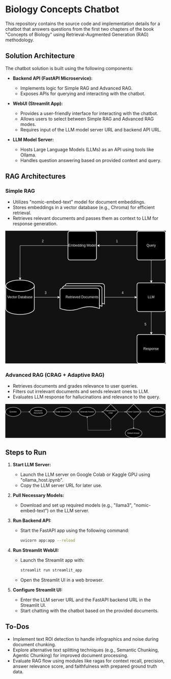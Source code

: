 # Biology Concepts Chatbot

This repository contains the source code and implementation details for a chatbot that answers questions from the first two chapters of the book "Concepts of Biology" using Retrieval-Augmented Generation (RAG) methodology.

## Solution Architecture

The chatbot solution is built using the following components:

- **Backend API (FastAPI Microservice):**

  - Implements logic for Simple RAG and Advanced RAG.
  - Exposes APIs for querying and interacting with the chatbot.

- **WebUI (Streamlit App):**

  - Provides a user-friendly interface for interacting with the chatbot.
  - Allows users to select between Simple RAG and Advanced RAG modes.
  - Requires input of the LLM model server URL and backend API URL.

- **LLM Model Server:**
  - Hosts Large Language Models (LLMs) as an API using tools like Ollama.
  - Handles question answering based on provided context and query.

## RAG Architectures

### Simple RAG

- Utilizes "nomic-embed-text" model for document embeddings.
- Stores embeddings in a vector database (e.g., Chroma) for efficient retrieval.
- Retrieves relevant documents and passes them as context to LLM for response generation.

![Alt text](images/simple_rag.png "Simple RAG Architecture")

### Advanced RAG (CRAG + Adaptive RAG)

- Retrieves documents and grades relevance to user queries.
- Filters out irrelevant documents and sends relevant ones to LLM.
- Evaluates LLM response for hallucinations and relevance to the query.

![Alt text](images/advanced_rag.png "Advanced RAG Architecture")

## Steps to Run

1. **Start LLM Server:**

   - Launch the LLM server on Google Colab or Kaggle GPU using "ollama_host.ipynb".
   - Copy the LLM server URL for later use.

2. **Pull Necessary Models:**

   - Download and set up required models (e.g., "llama3", "nomic-embed-text") on the LLM server.

3. **Run Backend API:**

   - Start the FastAPI app using the following command:
     ```bash
     uvicorn app:app --reload
     ```

4. **Run Streamlit WebUI:**

   - Launch the Streamlit app with:
     ```bash
     streamlit run streamlit_app
     ```
   - Open the Streamlit UI in a web browser.

5. **Configure Streamlit UI:**
   - Enter the LLM server URL and the FastAPI backend URL in the Streamlit UI.
   - Start chatting with the chatbot based on the provided documents.

## To-Dos

- Implement text ROI detection to handle infographics and noise during document chunking.
- Explore alternative text splitting techniques (e.g., Semantic Chunking, Agentic Chunking) for improved document processing.
- Evaluate RAG flow using modules like ragas for context recall, precision, answer relevance score, and faithfulness with prepared ground truth data.
